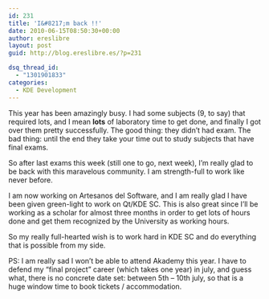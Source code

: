 ```yaml
---
id: 231
title: 'I&#8217;m back !!'
date: 2010-06-15T08:50:30+00:00
author: ereslibre
layout: post
guid: http://blog.ereslibre.es/?p=231

dsq_thread_id:
  - "1301901833"
categories:
  - KDE Development
---
```

This year has been amazingly busy. I had some subjects (9, to say) that required lots, and I mean **lots** of laboratory time to get done, and finally I got over them pretty successfully. The good thing: they didn&#8217;t had exam. The bad thing: until the end they take your time out to study subjects that have final exams.

So after last exams this week (still one to go, next week), I&#8217;m really glad to be back with this maravelous community. I am strength-full to work like never before.

I am now working on Artesanos del Software, and I am really glad I have been given green-light to work on Qt/KDE SC. This is also great since I&#8217;ll be working as a scholar for almost three months in order to get lots of hours done and get them recognized by the University as working hours.

So my really full-hearted wish is to work hard in KDE SC and do everything that is possible from my side.

PS: I am really sad I won&#8217;t be able to attend Akademy this year. I have to defend my &#8220;final project&#8221; career (which takes one year) in july, and guess what, there is no concrete date set: between 5th &#8211; 10th july, so that is a huge window time to book tickets / accommodation.
